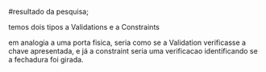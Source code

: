 #resultado da pesquisa;

temos dois tipos a Validations e a Constraints

em analogia a uma porta fisica, seria como se a Validation verificasse a chave apresentada,
e já a constraint seria uma verificacao identificando se a fechadura foi girada.
